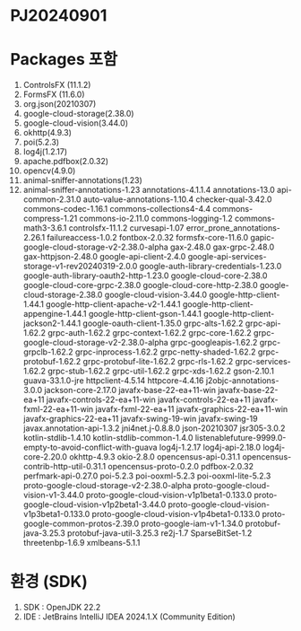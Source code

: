# PJ20240901

# Packages 포함
1. ControlsFX (11.1.2)
2. FormsFX (11.6.0)
3. org.json(20210307)
4. google-cloud-storage(2.38.0)
5. google-cloud-vision(3.44.0)
6. okhttp(4.9.3)
7. poi(5.2.3)
8. log4j(1.2.17)
9. apache.pdfbox(2.0.32)
10. opencv(4.9.0)
11. animal-sniffer-annotations(1.23)
12. animal-sniffer-annotations-1.23
annotations-4.1.1.4
annotations-13.0
api-common-2.31.0
auto-value-annotations-1.10.4
checker-qual-3.42.0
commons-codec-1.16.1
commons-collections4-4.4
commons-compress-1.21
commons-io-2.11.0
commons-logging-1.2
commons-math3-3.6.1
controlsfx-11.1.2
curvesapi-1.07
error_prone_annotations-2.26.1
failureaccess-1.0.2
fontbox-2.0.32
formsfx-core-11.6.0
gapic-google-cloud-storage-v2-2.38.0-alpha
gax-2.48.0
gax-grpc-2.48.0
gax-httpjson-2.48.0
google-api-client-2.4.0
google-api-services-storage-v1-rev20240319-2.0.0
google-auth-library-credentials-1.23.0
google-auth-library-oauth2-http-1.23.0
google-cloud-core-2.38.0
google-cloud-core-grpc-2.38.0
google-cloud-core-http-2.38.0
google-cloud-storage-2.38.0
google-cloud-vision-3.44.0
google-http-client-1.44.1
google-http-client-apache-v2-1.44.1
google-http-client-appengine-1.44.1
google-http-client-gson-1.44.1
google-http-client-jackson2-1.44.1
google-oauth-client-1.35.0
grpc-alts-1.62.2
grpc-api-1.62.2
grpc-auth-1.62.2
grpc-context-1.62.2
grpc-core-1.62.2
grpc-google-cloud-storage-v2-2.38.0-alpha
grpc-googleapis-1.62.2
grpc-grpclb-1.62.2
grpc-inprocess-1.62.2
grpc-netty-shaded-1.62.2
grpc-protobuf-1.62.2
grpc-protobuf-lite-1.62.2
grpc-rls-1.62.2
grpc-services-1.62.2
grpc-stub-1.62.2
grpc-util-1.62.2
grpc-xds-1.62.2
gson-2.10.1
guava-33.1.0-jre
httpclient-4.5.14
httpcore-4.4.16
j2objc-annotations-3.0.0
jackson-core-2.17.0
javafx-base-22-ea+11-win
javafx-base-22-ea+11
javafx-controls-22-ea+11-win
javafx-controls-22-ea+11
javafx-fxml-22-ea+11-win
javafx-fxml-22-ea+11
javafx-graphics-22-ea+11-win
javafx-graphics-22-ea+11
javafx-swing-19-win
javafx-swing-19
javax.annotation-api-1.3.2
jni4net.j-0.8.8.0
json-20210307
jsr305-3.0.2
kotlin-stdlib-1.4.10
kotlin-stdlib-common-1.4.0
listenablefuture-9999.0-empty-to-avoid-conflict-with-guava
log4j-1.2.17
log4j-api-2.18.0
log4j-core-2.20.0
okhttp-4.9.3
okio-2.8.0
opencensus-api-0.31.1
opencensus-contrib-http-util-0.31.1
opencensus-proto-0.2.0
pdfbox-2.0.32
perfmark-api-0.27.0
poi-5.2.3
poi-ooxml-5.2.3
poi-ooxml-lite-5.2.3
proto-google-cloud-storage-v2-2.38.0-alpha
proto-google-cloud-vision-v1-3.44.0
proto-google-cloud-vision-v1p1beta1-0.133.0
proto-google-cloud-vision-v1p2beta1-3.44.0
proto-google-cloud-vision-v1p3beta1-0.133.0
proto-google-cloud-vision-v1p4beta1-0.133.0
proto-google-common-protos-2.39.0
proto-google-iam-v1-1.34.0
protobuf-java-3.25.3
protobuf-java-util-3.25.3
re2j-1.7
SparseBitSet-1.2
threetenbp-1.6.9
xmlbeans-5.1.1


# 환경 (SDK)
1. SDK : OpenJDK 22.2
2. IDE : JetBrains IntelliJ IDEA 2024.1.X (Community Edition)

